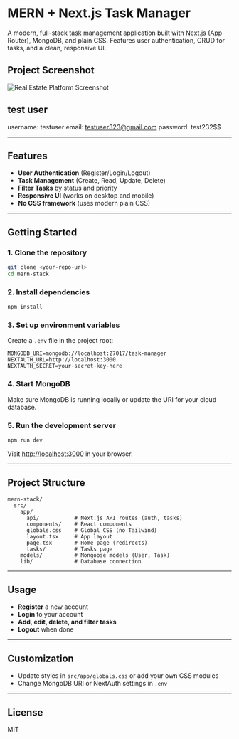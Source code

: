 # MERN + Next.js Task Manager

A modern, full-stack task management application built with Next.js (App Router), MongoDB, and plain CSS. Features user authentication, CRUD for tasks, and a clean, responsive UI.



## Project Screenshot

![Real Estate Platform Screenshot](public/assets/screenshots/taskapp.png)


## test user

username: testuser
email: testuser323@gmail.com
password: test232$$


---

## Features
- **User Authentication** (Register/Login/Logout)
- **Task Management** (Create, Read, Update, Delete)
- **Filter Tasks** by status and priority
- **Responsive UI** (works on desktop and mobile)
- **No CSS framework** (uses modern plain CSS)

---

## Getting Started

### 1. Clone the repository
```bash
git clone <your-repo-url>
cd mern-stack
```

### 2. Install dependencies
```bash
npm install
```

### 3. Set up environment variables
Create a `.env` file in the project root:
```
MONGODB_URI=mongodb://localhost:27017/task-manager
NEXTAUTH_URL=http://localhost:3000
NEXTAUTH_SECRET=your-secret-key-here
```

### 4. Start MongoDB
Make sure MongoDB is running locally or update the URI for your cloud database.

### 5. Run the development server
```bash
npm run dev
```

Visit [http://localhost:3000](http://localhost:3000) in your browser.

---

## Project Structure
```
mern-stack/
  src/
    app/
      api/           # Next.js API routes (auth, tasks)
      components/    # React components
      globals.css    # Global CSS (no Tailwind)
      layout.tsx     # App layout
      page.tsx       # Home page (redirects)
      tasks/         # Tasks page
    models/          # Mongoose models (User, Task)
    lib/             # Database connection
```

---

## Usage
- **Register** a new account
- **Login** to your account
- **Add, edit, delete, and filter tasks**
- **Logout** when done

---

## Customization
- Update styles in `src/app/globals.css` or add your own CSS modules
- Change MongoDB URI or NextAuth settings in `.env`

---

## License
MIT
